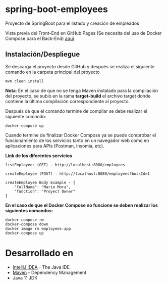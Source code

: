 # spring-boot-employees
Proyecto de SpringBoot para el listado y creación de empleados

Vista previa del Front-End en GitHub Pages (Se necesita del uso de Docker Compose para el Back-End) [aquí](https://jsovalles.github.io/angular-employees/employees)

## Instalación/Despliegue

Se descarga el proyecto desde GitHub y después se realiza el siguiente comando en la carpeta principal del proyecto
```
mvn clean install
```
**Nota**: En el caso de que no se tenga Maven instalado para la compilación del proyecto, se subió en la rama **target-build** el archivo target donde contiene la última compilación correspondiente al proyecto.

Después de que el comando termine de compilar se debe realizar el siguiente comando:
```
docker-compose up
```
Cuando termine de finalizar Docker Compose ya se puede comprobar el funcionamiento de los servicios tanto en un navegador web como en aplicaciones para APIs (Postman, Insomia, etc).

**Link de los diferentes servicios**
```
listEmployees (GET) - http://localhost:8080/employees

createEmployee (POST) - http://localhost:8080/employees?bossId=1

createEmployee Body Example - {
    "fullName": "Mario Mora",
    "function": "Proyect Owner"
}
```
**En el caso de que el Docker Compose no funcione se deben realizar los siguientes comandos:**
```
docker-compose rm
docker-compose down
docker image rm employees-app
docker-compose up
```

# Desarrollado en

* [IntelliJ IDEA](https://www.jetbrains.com/idea/) - The Java IDE
* [Maven](https://maven.apache.org/) - Dependency Management
* Java 11 JDK
